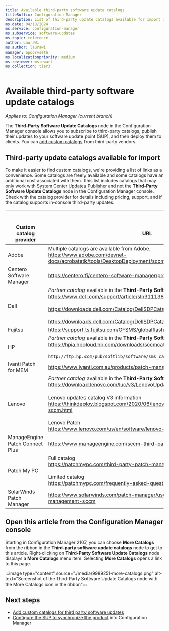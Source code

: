 ```yaml
---
title: Available third-party software update catalogs
titleSuffix: Configuration Manager
description: List of third-party update catalogs available for import into Configuration Manager
ms.date: 04/18/2024
ms.service: configuration-manager
ms.subservice: software-updates
ms.topic: reference
author: LauraWi
ms.author: laurawi
manager: apoorvseth
ms.localizationpriority: medium
ms.reviewer: mstewart
ms.collection: tier3
---
```


# Available third-party software update catalogs

*Applies to: Configuration Manager (current branch)*

The **Third-Party Software Update Catalogs** node in the Configuration Manager console allows you to subscribe to third-party catalogs, publish their updates to your software update point (SUP), and then deploy them to clients. You can [add custom catalogs](third-party-software-updates.md#add-a-custom-catalog) from third-party vendors.

## Third-party update catalogs available for import
<!--9989251-->
To make it easier to find custom catalogs, we're providing a list of links as a convenience. Some catalogs are freely available and some catalogs have an additional cost associated with them. This list includes catalogs that may only work with [System Center Updates Publisher](../tools/updates-publisher.md) and not the **Third-Party Software Update Catalogs** node in the Configuration Manager console. Check with the catalog provider for details including pricing, support, and if the catalog supports in-console third-party updates.

|</br></br>Custom catalog provider|</br></br> URL|
|--|--|
|Adobe | Multiple catalogs are available from Adobe. </br>  https://www.adobe.com/devnet-docs/acrobatetk/tools/DesktopDeployment/sccm.html |
|Centero Software Manager| https://centero.fi/centero-software-manager/product-editions/#csm-for-mecm |
|Dell| *Partner catalog* available in the **Third-Party Software Update Catalogs** node </br> https://www.dell.com/support/article/sln311138/ </br></br> https://downloads.dell.com/Catalog/DellSDPCatalogPC.cab </br></br>https://downloads.dell.com/Catalog/DellSDPCatalog.cab |
|Fujitsu| https://support.ts.fujitsu.com/GFSMS/globalflash/FJSVUMCatalogForSCCM.cab |
|HP| *Partner catalog* available in the **Third-Party Software Update Catalogs** node <br> https://hpia.hpcloud.hp.com/downloads/sccmcatalog/HpCatalogForSms.latest.cab</br></br> `http://ftp.hp.com/pub/softlib/software/sms_catalog/HpCatalogForSms.latest.cab` |
|Ivanti Patch for MEM | https://www.ivanti.com.au/products/patch-management-for-mem |
|Lenovo | *Partner catalog* available in the **Third-Party Software Update Catalogs** node </br> https://download.lenovo.com/luc/v3/LenovoUpdatesCatalogv3.cab </br></br> Lenovo updates catalog V3 information </br> https://thinkdeploy.blogspot.com/2020/06/lenovo-updates-catalog-v3-for-sccm.html </br></br> Lenovo Patch </br> https://www.lenovo.com/us/en/software/lenovo-patch-sccm |
|ManageEngine Patch Connect Plus| https://www.manageengine.com/sccm-third-party-patch-management |
|Patch My PC| Full catalog </br> https://patchmypc.com/third-party-patch-management-for-sccm-and-intune </br></br> Limited catalog </br> https://patchmypc.com/frequently-asked-questions#trial-catalog |
|SolarWinds Patch Manager| https://www.solarwinds.com/patch-manager/use-cases/third-party-patch-management-sccm |

## Open this article from the Configuration Manager console
<!--9989251-->
Starting in Configuration Manager 2107, you can  choose **More Catalogs** from the ribbon in the **Third-party software update catalogs** node to get to this article. Right-clicking on **Third-Party Software Update Catalogs** node displays a **More Catalogs** menu item.  Selecting **More Catalogs** opens a link to this page.

:::image type="content" source="./media/9989251-more-catalogs.png" alt-text="Screenshot of the Third-Party Software Update Catalogs node with the More Catalogs icon in the ribbon":::

## Next steps

- [Add custom catalogs for third party software updates](third-party-software-updates.md#add-a-custom-catalog)
- [Configure the SUP to synchronize the product](../get-started/configure-classifications-and-products.md#to-configure-classifications-and-products-to-synchronize) into Configuration Manager
